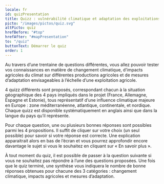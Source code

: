 ```yaml
---
locale: fr
id: quizPresentation
title: Quizz : vulnérabilité climatique et adaptation des exploitations agricoles
picto: "/images/pictos/quiz.svg"
altPicto: quiz
hrefBefore: "#top"
hrefAfter: "#mapPresentation"
to: "/quiz"
buttonText: Démarrer le quiz
order: 1
---
```


Au travers d’une trentaine de questions différentes, vous allez pouvoir tester vos connaissances en matière de changement climatique, d’impacts agricoles du climat sur différentes productions agricoles et de mesures d’adaptation envisageables à l’échelle d’une exploitation agricole.

4 quizz différents sont proposés, correspondant chacun à la situation géographique des 4 pays impliqués dans le projet (France, Allemagne, Espagne et Estonie), tous représentatif d’une influence climatique majeure en Europe : zone méditerranéenne, atlantique, continentale, et nordique. Chaque quizz est disponible systématiquement en anglais ainsi que dans la langue du pays qu’il représente.

Pour chaque question, une ou plusieurs bonnes réponses sont possibles parmi les 4 propositions. Il suffit de cliquer sur votre choix (un seul possible) pour savoir si votre réponse est correcte. Une explication apparaitrait alors en bas de l’écran et vous pourrez approfondir encore davantage le sujet si vous le souhaitez en cliquant sur « En savoir plus ». 

À tout moment du quiz, il est possible de passer à la question suivante si vous ne souhaitez pas répondre à l’une des questions proposées. Une fois que le quiz terminé, une synthèse vous indiquera le nombre de bonne réponses obtenues pour chacune des 3 catégories : changement climatique, impacts agricoles et mesures d’adaptation. 
